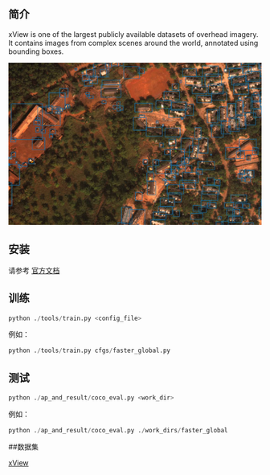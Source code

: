 ## 简介
xView is one of the largest publicly available datasets of overhead imagery. It contains images from complex scenes around the world, annotated using bounding boxes.
<div align='center'>
  <img src='resources/example6.jpg'>
</div>

## 安装

请参考 [官方文档](https://mmdetection.readthedocs.io/en/v2.21.0/get_started.html)

## 训练

```python
python ./tools/train.py <config_file>
```
例如：
```python
python ./tools/train.py cfgs/faster_global.py
```

## 测试
```python
python ./ap_and_result/coco_eval.py <work_dir>
```

例如：
```python
python ./ap_and_result/coco_eval.py ./work_dirs/faster_global
```

##数据集

[xView](http://xviewdataset.org/)
